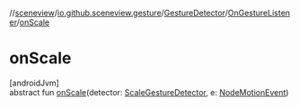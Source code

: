//[sceneview](../../../../index.md)/[io.github.sceneview.gesture](../../index.md)/[GestureDetector](../index.md)/[OnGestureListener](index.md)/[onScale](on-scale.md)

# onScale

[androidJvm]\
abstract fun [onScale](on-scale.md)(detector: [ScaleGestureDetector](../../-scale-gesture-detector/index.md), e: [NodeMotionEvent](../../-node-motion-event/index.md))
